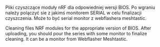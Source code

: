 Pliki czyszczące moduły nRF dla odpowiedniej wersji BIOS.
Po wgraniu należy polączyć sie z jakimś monitorem SERIAL w celu finalizacji czyszczenia.
Może to być serial monitor z webflashera meshtastic.

Cleaning files NRF modules for the appropriate version of BIOS.
After uploading, you should pour the series with some monitor to finalize cleaning.
It can be a monitor from Webflasher Meshtastic.
